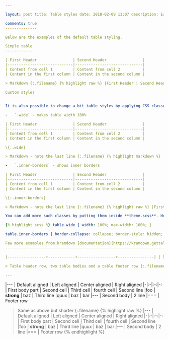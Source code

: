 ```yaml
---

layout: post title: Table styles date: 2018-02-09 11:07 description: Examples of different table styles

comments: true
--------------

Below are the examples of the default table styling.

Simple table
------------

| First Header                | Second Header                |
|-----------------------------|------------------------------|
| Content from cell 1         | Content from cell 2          |
| Content in the first column | Content in the second column |

> Markdown {:.filename} {% highlight raw %} |First Header | Second Header| |------------ | -------------| |Content from cell 1 | Content from cell 2| |Content in the first column | Content in the second column| {% endhighlight %}

Custom styles
-------------

It is also possible to change a bit table styles by applying CSS classes. By default there are two classes available:

-	`.wide` - makes table width 100%

| First Header                | Second Header                |
|-----------------------------|------------------------------|
| Content from cell 1         | Content from cell 2          |
| Content in the first column | Content in the second column |

\{:.wide}

> Markdown - note the last line {:.filename} {% highlight markdown %} |First Header | Second Header| |------------ | -------------| |Content from cell 1 | Content from cell 2| |Content in the first column | Content in the second column| {:.wide} {% endhighlight %}

-	`.inner-borders` - shows inner borders

| First Header                | Second Header                |
|-----------------------------|------------------------------|
| Content from cell 1         | Content from cell 2          |
| Content in the first column | Content in the second column |

\{:.inner-borders}

> Markdown - note the last line {:.filename} {% highlight raw %} |First Header | Second Header| |------------ | -------------| |Content from cell 1 | Content from cell 2| |Content in the first column | Content in the second column| {:.inner-borders} {% endhighlight %}

You can add more such classes by putting them inside **theme.scss**. Here is how the above mentioned classes are defined:

{% highlight scss %} table.wide { width: 100%; max-width: 100%; }

table.inner-borders { border-collapse: collapse; border-style: hidden; td { border: 1px solid #5e5e5e; } } {% endhighlight %}

Few more examples from kramdown [documentation](https://kramdown.gettalong.org/syntax.html#tables):
---------------------------------------------------------------------------------------------------

|-----------------+------------+-----------------+----------------| | Default aligned |Left aligned| Center aligned | Right aligned | |-----------------|:-----------|:---------------:|---------------:| | First body part |Second cell | Third cell | fourth cell | | Second line |foo | **strong** | baz | | Third line |quux | baz | bar | |-----------------+------------+-----------------+----------------| | Second body | | | | | 2 line | | | | |=================+============+=================+================| | Footer row | | | | |-----------------+------------+-----------------+----------------|

> Table header row, two table bodies and a table footer row {:.filename} {% highlight raw %} |-----------------+------------+-----------------+----------------| | Default aligned |Left aligned| Center aligned | Right aligned | |-----------------|:-----------|:---------------:|---------------:| | First body part |Second cell | Third cell | fourth cell | | Second line |foo | **strong** | baz | | Third line |quux | baz | bar | |-----------------+------------+-----------------+----------------| | Second body | | | | | 2 line | | | | |=================+============+=================+================| | Footer row | | | | |-----------------+------------+-----------------+----------------| {% endhighlight %}

---
```


|--- | Default aligned | Left aligned | Center aligned | Right aligned |-|:-|:-:|-: | First body part | Second cell | Third cell | fourth cell | Second line |foo | **strong** | baz | Third line |quux | baz | bar |--- | Second body | 2 line |=== | Footer row

> Same as above but shorter {:.filename} {% highlight raw %} |--- | Default aligned | Left aligned | Center aligned | Right aligned |-|:-|:-:|-: | First body part | Second cell | Third cell | fourth cell | Second line |foo | **strong** | baz | Third line |quux | baz | bar |--- | Second body | 2 line |=== | Footer row {% endhighlight %}
